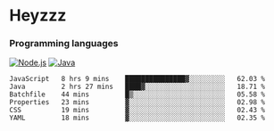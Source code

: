 # Heyzzz  

### Programming languages  

[![Node.js](https://img.shields.io/badge/-Node.js-262626?style=for-the-badge)](https://nodejs.org)
[![Java](https://img.shields.io/badge/-Java-262626?style=for-the-badge)](https://java.com)

<!--START_SECTION:waka-->

```text
JavaScript   8 hrs 9 mins    ███████████████▓░░░░░░░░░   62.03 %
Java         2 hrs 27 mins   ████▓░░░░░░░░░░░░░░░░░░░░   18.71 %
Batchfile    44 mins         █▒░░░░░░░░░░░░░░░░░░░░░░░   05.58 %
Properties   23 mins         ▓░░░░░░░░░░░░░░░░░░░░░░░░   02.98 %
CSS          19 mins         ▓░░░░░░░░░░░░░░░░░░░░░░░░   02.43 %
YAML         18 mins         ▓░░░░░░░░░░░░░░░░░░░░░░░░   02.35 %
```

<!--END_SECTION:waka-->
